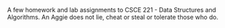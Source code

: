 A few homework and lab assignments to CSCE 221 - Data Structures and Algorithms.
An Aggie does not lie, cheat or steal or tolerate those who do.
